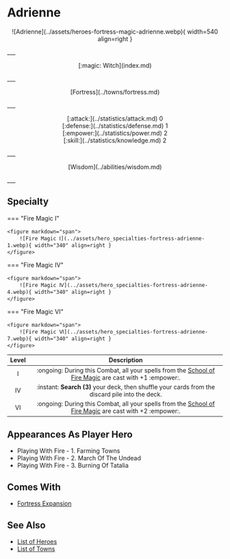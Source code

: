 # Adrienne

<p style="text-align: center;" markdown>![Adrienne](../assets/heroes-fortress-magic-adrienne.webp){ width=540 align=right }</p>
___
<p style="text-align: center;" markdown>[:magic: Witch](index.md)</p>
___
<p style="text-align: center;" markdown>[Fortress](../towns/fortress.md)</p>
___

<p style="text-align: center;" markdown>[:attack:](../statistics/attack.md)&nbsp;0</br>[:defense:](../statistics/defense.md)&nbsp;1</br>[:empower:](../statistics/power.md)&nbsp;2</br>[:skill:](../statistics/knowledge.md)&nbsp;2</p>
___
<p style="text-align: center;" markdown>[Wisdom](../abilities/wisdom.md)</p>
___

## Specialty

=== "Fire Magic Ⅰ"

    <figure markdown="span">
        ![Fire Magic Ⅰ](../assets/hero_specialties-fortress-adrienne-1.webp){ width="340" align=right }
    </figure>

=== "Fire Magic Ⅳ"

    <figure markdown="span">
        ![Fire Magic Ⅳ](../assets/hero_specialties-fortress-adrienne-4.webp){ width="340" align=right }
    </figure>

=== "Fire Magic Ⅵ"

    <figure markdown="span">
        ![Fire Magic Ⅵ](../assets/hero_specialties-fortress-adrienne-7.webp){ width="340" align=right }
    </figure>


| Level | Description |
| :---: | :---: |
| Ⅰ | :ongoing: During this Combat, all your spells from the [School of Fire Magic](../spells/school_of_fire_magic.md) are cast with +1 :empower:. |
| Ⅳ | :instant: **Search (3)** your deck, then shuffle your cards from the discard pile into the deck. |
| Ⅵ | :ongoing: During this Combat, all your spells from the [School of Fire Magic](../spells/school_of_fire_magic.md) are cast with +2 :empower:. |


## Appearances As Player Hero

- Playing With Fire - 1. Farming Towns
- Playing With Fire - 2. March Of The Undead
- Playing With Fire - 3. Burning Of Tatalia


## Comes With

- [Fortress Expansion](../content/fortress_expansion.md)


## See Also

- [List of Heroes](index.md)
- [List of Towns](../towns/index.md)

